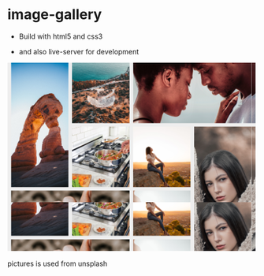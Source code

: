 # image-gallery

- Build with html5 and css3

- and also live-server for development

![Repo List](landing.png)

pictures is used from unsplash
